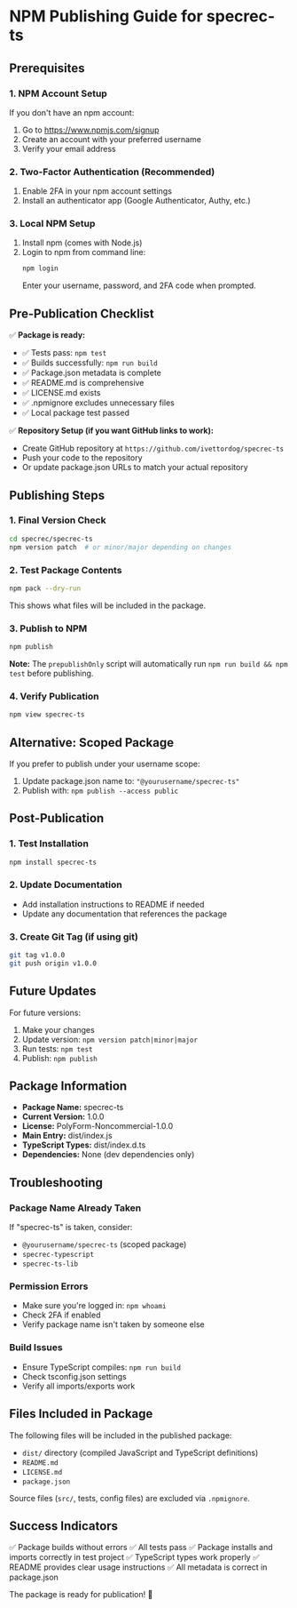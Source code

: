 # NPM Publishing Guide for specrec-ts

## Prerequisites

### 1. NPM Account Setup
If you don't have an npm account:
1. Go to https://www.npmjs.com/signup
2. Create an account with your preferred username
3. Verify your email address

### 2. Two-Factor Authentication (Recommended)
1. Enable 2FA in your npm account settings
2. Install an authenticator app (Google Authenticator, Authy, etc.)

### 3. Local NPM Setup
1. Install npm (comes with Node.js)
2. Login to npm from command line:
   ```bash
   npm login
   ```
   Enter your username, password, and 2FA code when prompted.

## Pre-Publication Checklist

✅ **Package is ready:**
- ✅ Tests pass: `npm test`
- ✅ Builds successfully: `npm run build`
- ✅ Package.json metadata is complete
- ✅ README.md is comprehensive
- ✅ LICENSE.md exists
- ✅ .npmignore excludes unnecessary files
- ✅ Local package test passed

✅ **Repository Setup (if you want GitHub links to work):**
- Create GitHub repository at `https://github.com/ivettordog/specrec-ts`
- Push your code to the repository
- Or update package.json URLs to match your actual repository

## Publishing Steps

### 1. Final Version Check
```bash
cd specrec/specrec-ts
npm version patch  # or minor/major depending on changes
```

### 2. Test Package Contents
```bash
npm pack --dry-run
```
This shows what files will be included in the package.

### 3. Publish to NPM
```bash
npm publish
```

**Note:** The `prepublishOnly` script will automatically run `npm run build && npm test` before publishing.

### 4. Verify Publication
```bash
npm view specrec-ts
```

## Alternative: Scoped Package

If you prefer to publish under your username scope:

1. Update package.json name to: `"@yourusername/specrec-ts"`
2. Publish with: `npm publish --access public`

## Post-Publication

### 1. Test Installation
```bash
npm install specrec-ts
```

### 2. Update Documentation
- Add installation instructions to README if needed
- Update any documentation that references the package

### 3. Create Git Tag (if using git)
```bash
git tag v1.0.0
git push origin v1.0.0
```

## Future Updates

For future versions:
1. Make your changes
2. Update version: `npm version patch|minor|major`
3. Run tests: `npm test`
4. Publish: `npm publish`

## Package Information

- **Package Name:** specrec-ts
- **Current Version:** 1.0.0
- **License:** PolyForm-Noncommercial-1.0.0
- **Main Entry:** dist/index.js
- **TypeScript Types:** dist/index.d.ts
- **Dependencies:** None (dev dependencies only)

## Troubleshooting

### Package Name Already Taken
If "specrec-ts" is taken, consider:
- `@yourusername/specrec-ts` (scoped package)
- `specrec-typescript`
- `specrec-ts-lib`

### Permission Errors
- Make sure you're logged in: `npm whoami`
- Check 2FA if enabled
- Verify package name isn't taken by someone else

### Build Issues
- Ensure TypeScript compiles: `npm run build`
- Check tsconfig.json settings
- Verify all imports/exports work

## Files Included in Package

The following files will be included in the published package:
- `dist/` directory (compiled JavaScript and TypeScript definitions)
- `README.md`
- `LICENSE.md`
- `package.json`

Source files (`src/`, tests, config files) are excluded via `.npmignore`.

## Success Indicators

✅ Package builds without errors
✅ All tests pass
✅ Package installs and imports correctly in test project
✅ TypeScript types work properly
✅ README provides clear usage instructions
✅ All metadata is correct in package.json

The package is ready for publication! 🚀